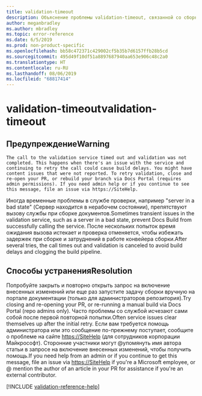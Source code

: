 ```yaml
---
title: validation-timeout
description: Объяснение проблемы validation-timeout, связанной со сборкой документов, и способа ее устранения
author: meganbradley
ms.author: mbradley
ms.topic: error-reference
ms.date: 6/5/2019
ms.prod: non-product-specific
ms.openlocfilehash: bb58c472371c429002cf5b35b7d6157ffb28b5cd
ms.sourcegitcommit: 495d49f10df51a8897687940aa653e906c48c2a0
ms.translationtype: HT
ms.contentlocale: ru-RU
ms.lasthandoff: 08/06/2019
ms.locfileid: "68817414"
---
```

# <a name="validation-timeout"></a><span data-ttu-id="b2645-103">validation-timeout</span><span class="sxs-lookup"><span data-stu-id="b2645-103">validation-timeout</span></span>

## <a name="warning"></a><span data-ttu-id="b2645-104">Предупреждение</span><span class="sxs-lookup"><span data-stu-id="b2645-104">Warning</span></span>

`The call to the validation service timed out and validation was not completed. This happens when there's an issue with the service and continuing to retry the call could cause build delays. You might have content issues that were not reported. To retry validation, close and re-open your PR, or rebuild your branch via Docs Portal (requires admin permissions). If you need admin help or if you continue to see this message, file an issue via https://SiteHelp.`

<span data-ttu-id="b2645-105">Иногда временные проблемы в службе проверки, например "server in a bad state" (Сервер находится в нерабочем состоянии), препятствуют вызову службы при сборке документов.</span><span class="sxs-lookup"><span data-stu-id="b2645-105">Sometimes transient issues in the validation service, such as a server in a bad state, prevent Docs Build from successfully calling the service.</span></span> <span data-ttu-id="b2645-106">После нескольких попыток время ожидания вызова истекает и проверка отменяется, чтобы избежать задержек при сборке и затруднений в работе конвейера сборки.</span><span class="sxs-lookup"><span data-stu-id="b2645-106">After several tries, the call times out and validation is canceled to avoid build delays and clogging the build pipeline.</span></span>

## <a name="resolution"></a><span data-ttu-id="b2645-107">Способы устранения</span><span class="sxs-lookup"><span data-stu-id="b2645-107">Resolution</span></span>

<span data-ttu-id="b2645-108">Попробуйте закрыть и повторно открыть запрос на включение внесенных изменений или еще раз запустите задачу сборки вручную на портале документации (только для администраторов репозитория).</span><span class="sxs-lookup"><span data-stu-id="b2645-108">Try closing and re-opening your PR, or re-running a manual build via Docs Portal (repo admins only).</span></span> <span data-ttu-id="b2645-109">Часто проблемы со службой исчезают сами собой после первой повторной попытки.</span><span class="sxs-lookup"><span data-stu-id="b2645-109">Often service issues clear themselves up after the initial retry.</span></span> <span data-ttu-id="b2645-110">Если вам требуется помощь администратора или это сообщение по-прежнему поступает, сообщите о проблеме на сайте [https://SiteHelp](https://SiteHelp) (для сотрудников корпорации Майкрософт). Сторонние участники могут @упомянуть имя автора статьи в запросе на включение внесенных изменений, чтобы получить помощь.</span><span class="sxs-lookup"><span data-stu-id="b2645-110">If you need help from an admin or if you continue to get this message, file an issue via [https://SiteHelp](https://SiteHelp) if you're a Microsoft employee, or @ mention the author of an article in your PR for assistance if you're an external contributor.</span></span>

<!--make sure to add this file to your includes folder and verify the path-->
[!INCLUDE [validation-reference-help](includes/validation-reference-help.md)]
